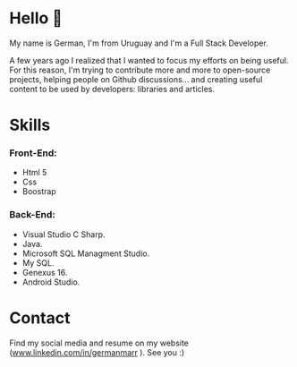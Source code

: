 # Hello 👋

My name is German, I'm from Uruguay and I'm a Full Stack Developer.

A few years ago I realized that I wanted to focus my efforts on being useful. For this reason, I'm trying to contribute more and more to open-source projects, helping people on  Github discussions... and creating useful content to be used by developers: libraries and articles.

# Skills



###             **Front-End**: 
+ Html 5
+ Css
+ Boostrap 
 
 ###             **Back-End**:

+ Visual Studio C Sharp.
+ Java.
+ Microsoft SQL Managment Studio.
+ My SQL.
+ Genexus 16.
+ Android Studio.



# Contact 

Find my social media and resume on my website (www.linkedin.com/in/germanmarr
). 
See you :) 

